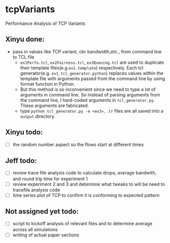 # tcpVariants
Performance Analysis of TCP Variants 
## Xinyu done:
* pass in values like TCP variant, cbr bandwidth,etc., from command line to TCL.file
  * `ex1Perfo.tcl`, `ex2Fairness.tcl`, `ex3Queuing.tcl` are used to duplicate their template files(e.g.`ex1.template`) respectively. Each tcl generator(e.g. `ex1_tcl_generator.python`) replaces values within the template file with arguments passed from the command line by using format function in Python. 
  * But this method is so inconvenient since we need to type a lot of arguments in command line. So instead of parsing arguments from the command line,  I hard-coded arguments in `tcl_generator.py`. These arguments are fabricated. 
  * type `python tcl_generator.py -e <ex3>`, `.tr` files are all saved into a `output` directory. 
## Xinyu todo:
- [ ] the random number aspect so the flows start at different times

## Jeff todo:
- [ ] review trace file analysis code to calculate drops, average bandwith, and round trip time for experiment 1
- [ ] review experiment 2 and 3 and determine what tweaks to will be need to tracefile analysis code
- [ ] time series plot of TCP to confirm it is conforming to expected pattern

## Not assigned yet todo:
- [ ] script to kickoff analysis of relevant files and to determine average across all simulations
- [ ] writing of actual paper sections
